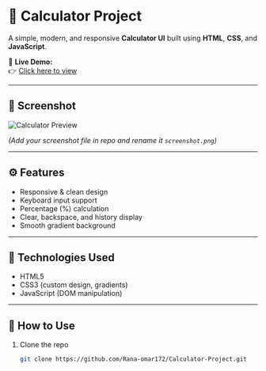 # 🧮 Calculator Project

A simple, modern, and responsive **Calculator UI** built using **HTML**, **CSS**, and **JavaScript**.

🔗 **Live Demo:**  
👉 [Click here to view](https://rana-omar172.github.io/Calculator-Project/)

---

## 📸 Screenshot
![Calculator Preview](![calculator](https://github.com/user-attachments/assets/af2208a9-94d3-47f2-8698-ea012fc72a29)
)

*(Add your screenshot file in repo and rename it `screenshot.png`)*

---

## ⚙️ Features
- Responsive & clean design  
- Keyboard input support  
- Percentage (%) calculation  
- Clear, backspace, and history display  
- Smooth gradient background  

---

## 🧠 Technologies Used
- HTML5  
- CSS3 (custom design, gradients)  
- JavaScript (DOM manipulation)

---

## 🚀 How to Use
1. Clone the repo  
   ```bash
   git clone https://github.com/Rana-omar172/Calculator-Project.git

